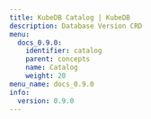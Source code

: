 ```yaml
---
title: KubeDB Catalog | KubeDB
description: Database Version CRD
menu:
  docs_0.9.0:
    identifier: catalog
    parent: concepts
    name: Catalog
    weight: 20
menu_name: docs_0.9.0
info:
  version: 0.9.0
---
```


